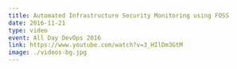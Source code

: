 ```yaml
---
title: Automated Infrastructure Security Monitoring using FOSS
date: 2016-11-21
type: video
event: All Day DevOps 2016
link: https://www.youtube.com/watch?v=3_HIlDm3GtM
image: ./videos-bg.jpg
---
```

